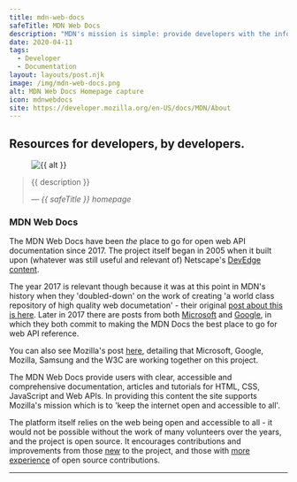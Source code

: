 ```yaml
---
title: mdn-web-docs
safeTitle: MDN Web Docs
description: "MDN's mission is simple: provide developers with the information they need to easily build projects on the open Web."
date: 2020-04-11
tags:
  - Developer
  - Documentation
layout: layouts/post.njk
image: /img/mdn-web-docs.png
alt: MDN Web Docs Homepage capture
icon: mdnwebdocs
site: https://developer.mozilla.org/en-US/docs/MDN/About
---
```


<div class="box">

## Resources for developers, by developers.

<figure class="image">
<img alt="{{ alt }}" src="{{ image }}">
</figure>

> {{ description }}
>
> <cite>&mdash; {{ safeTitle }} homepage</cite>


### MDN Web Docs
The MDN Web Docs have been *the* place to go for open web API documentation since 2017. The project itself began in 2005 when it built upon (whatever was still useful and relevant of) Netscape's [DevEdge content](https://web.archive.org/web/*/devedge.netscape.com).

The year 2017 is relevant though because it was at this point in MDN's history when they 'doubled-down' on the work of creating 'a world class repository of high quality web documetation' - their original [post about this is here](https://blog.mozilla.org/opendesign/future-mdn-focus-web-docs/). Later in 2017 there are posts from both [Microsoft](https://blogs.windows.com/msedgedev/2017/10/18/documenting-web-together-mdn-web-docs/) and [Google](https://blog.chromium.org/2017/10/building-unified-documentation-for-web.html), in which they both commit to making the MDN Docs the best place to go for web API reference.

You can also see Mozilla's post [here](https://blog.mozilla.org/blog/2017/10/18/mozilla-brings-microsoft-google-w3c-samsung-together-create-cross-browser-documentation-mdn/), detailing that Microsoft, Google, Mozilla, Samsung and the W3C are working together on this project.

The MDN Web Docs provide users with clear, accessible and comprehensive documentation, articles and tutorials for HTML, CSS, JavaScript and Web APIs. In providing this content the site supports Mozilla's mission which is to 'keep the internet open and accessible to all'.

The platform itself relies on the web being open and accessible to all - it would not be possible without the work of many volunteers over the years, and the project is open source. It encourages contributions and improvements from those [new](https://developer.mozilla.org/en-US/docs/MDN/Getting_started) to the project, and those with [more experience](https://developer.mozilla.org/en-US/docs/MDN/Contribute) of open source contributions.


</div>

---